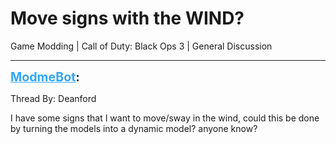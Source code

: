 # Move signs with the WIND?
Game Modding | Call of Duty: Black Ops 3 | General Discussion

---
<strong style="font-size: 1.4em;"><span style="text-decoration: underline;text-decoration-color: #34a7f9;"><span style="color:#34a7f9;">ModmeBot</span></span>:</strong>

<p>Thread By: Deanford<br /><p style="text-align:left;">I have some signs that I want to move/sway in the wind, could this be done by turning the models into a dynamic model? anyone know?</p></p>
